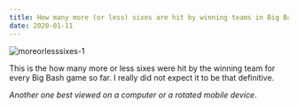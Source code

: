 ```yaml
---
title: How many more (or less) sixes are hit by winning teams in Big Bash
date: 2020-01-11
---
```


<!--kg-card-begin: markdown--><p><img src="__GHOST_URL__/content/images/2020/07/moreorlesssixes-1.png" alt="moreorlesssixes-1" loading="lazy"></p>
<p>This is the how many more or less sixes were hit by the winning team for every Big Bash game so far. I really did not expect it to be that definitive.</p>
<p><em>Another one best viewed on a computer or a rotated mobile device</em>.</p>
<!--kg-card-end: markdown-->
